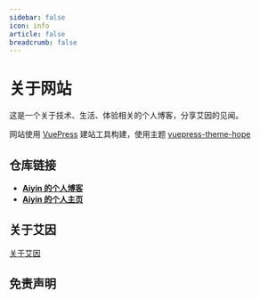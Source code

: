 ```yaml
---
sidebar: false
icon: info
article: false
breadcrumb: false
---
```


# 关于网站
这是一个关于技术、生活、体验相关的个人博客，分享艾因的见闻。

网站使用 [VuePress](https://v1.vuepress.vuejs.org/zh/guide/) 建站工具构建，使用主题 [vuepress-theme-hope](https://github.com/Mister-Hope/vuepress-theme-hope/)

## 仓库链接

- [**Aiyin 的个人博客**](http://github.com/Aiyin5/personalIndex.git)
- [**Aiyin 的个人主页**](http://www.aiyin.xyz)

## 关于艾因

[关于艾因](/zh/posts/关于艾因/关于艾因)

## 免责声明
